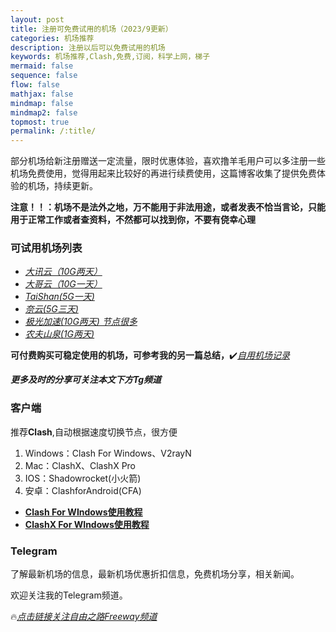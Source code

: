 ```yaml
---
layout: post
title: 注册可免费试用的机场（2023/9更新）
categories: 机场推荐
description: 注册以后可以免费试用的机场
keywords: 机场推荐,Clash,免费,订阅，科学上网，梯子
mermaid: false
sequence: false
flow: false
mathjax: false
mindmap: false
mindmap2: false
topmost: true
permalink: /:title/
---
```

部分机场给新注册赠送一定流量，限时优惠体验，喜欢撸羊毛用户可以多注册一些机场免费使用，觉得用起来比较好的再进行续费使用，这篇博客收集了提供免费体验的机场，持续更新。

**注意！！：机场不是法外之地，万不能用于非法用途，或者发表不恰当言论，只能用于正常工作或者查资料，不然都可以找到你，不要有侥幸心理**

### 可试用机场列表

* [*大讯云（10G两天）*](https://daxun.info/#/register?code=VLAYLLaS )
* [*大哥云（10G一天）*](https://ab12y.com/#/register?code=6vTa3zI7 )
* [*TaiShan(5G一天)*](https://www.taishan.pro/#/register?code=4UL2NXmU) 
* [*奈云(5G三天)*]( https://naiunny.store/#/register?code=KfeBrj3u)  
* [*极光加速(10G两天) 节点很多*]( https://jgjs02.com/#/register?code=WRLKZyUS)  
* [*农夫山泉(1G两天)*]( https://sp.nfsq.me/#/register?code=4UIafAWN)   

**可付费购买可稳定使用的机场，可参考我的另一篇总结，**✔️[*自用机场记录*](https://www.openwayz.com/jichang/)  

***更多及时的分享可关注本文下方Tg频道*** 

### 客户端

推荐**Clash**,自动根据速度切换节点，很方便  

1) Windows：Clash For Windows、V2rayN      
2) Mac：ClashX、ClashX Pro     
3) IOS：Shadowrocket(小火箭)    
4) 安卓：ClashforAndroid(CFA) 

* [**Clash For WIndows使用教程**](https://www.openwayz.com/2023/08/25/Clash/)
* [**ClashX For WIndows使用教程**](https://www.openwayz.com/2023/08/28/ClashX/)

     
### Telegram
了解最新机场的信息，最新机场优惠折扣信息，免费机场分享，相关新闻。

欢迎关注我的Telegram频道。

🔥[*点击链接关注自由之路Freeway频道*](https://t.me/openwayz)